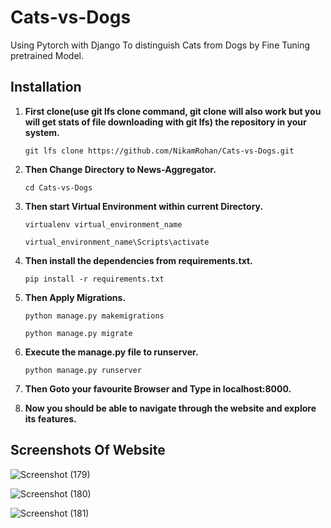 # Cats-vs-Dogs
Using Pytorch with Django To distinguish Cats from Dogs by Fine Tuning pretrained Model.

## Installation

1. **First clone(use git lfs clone command, git clone will also work but you will get stats of file downloading with git lfs) the repository in your system.**

   `git lfs clone https://github.com/NikamRohan/Cats-vs-Dogs.git`

2. **Then Change Directory to News-Aggregator.**

   `cd Cats-vs-Dogs`

3. **Then start Virtual Environment within current Directory.**

   `virtualenv virtual_environment_name`

   `virtual_environment_name\Scripts\activate`

4. **Then install the dependencies from requirements.txt.**

   `pip install -r requirements.txt`

5. **Then Apply Migrations.**

   `python manage.py makemigrations`

   `python manage.py migrate`

6. **Execute the manage.py file to runserver.**

   `python manage.py runserver`

7. **Then Goto your favourite Browser and Type in localhost:8000.**

8. **Now you should be able to navigate through the website and explore its features.**


## Screenshots Of Website

![Screenshot (179)](https://user-images.githubusercontent.com/63553348/81738600-93ee1080-94b7-11ea-8a0d-c38faf558db9.png)


![Screenshot (180)](https://user-images.githubusercontent.com/63553348/81738685-b41dcf80-94b7-11ea-9065-148f440367ae.png)


![Screenshot (181)](https://user-images.githubusercontent.com/63553348/81738703-bf70fb00-94b7-11ea-8d01-ce4837876c54.png)

